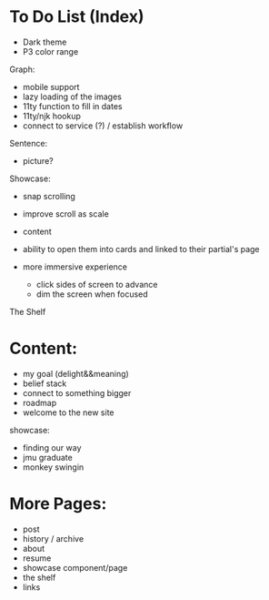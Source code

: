 # To Do List (Index)

- Dark theme
- P3 color range

Graph:
- mobile support
- lazy loading of the images
- 11ty function to fill in dates
- 11ty/njk hookup
- connect to service (?) / establish workflow

Sentence:
- picture?

Showcase:
- snap scrolling
- improve scroll as scale
- content
- ability to open them into cards and linked to their partial's page

- more immersive experience
	- click sides of screen to advance
	- dim the screen when focused

The Shelf

# Content:
- my goal (delight&&meaning)
- belief stack
- connect to something bigger
- roadmap
- welcome to the new site

showcase:
- finding our way
- jmu graduate
- monkey swingin

# More Pages:
- post
- history / archive
- about
- resume
- showcase component/page
- the shelf
- links